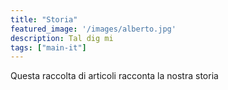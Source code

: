 ```yaml
---
title: "Storia"
featured_image: '/images/alberto.jpg'
description: Tal dig mi
tags: ["main-it"]
---
```


Questa raccolta di articoli racconta la nostra storia
